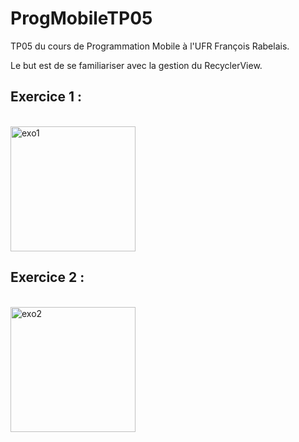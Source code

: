# ProgMobileTP05
TP05 du cours de Programmation Mobile à l'UFR François Rabelais.

Le but est de se familiariser avec la gestion du RecyclerView.

## Exercice 1 :
<br/><img src="https://user-images.githubusercontent.com/58001080/114601245-96438680-9c95-11eb-944a-7be61597679d.gif" alt="exo1" width="200"/>

## Exercice 2 :
<br/><img src="https://user-images.githubusercontent.com/58001080/114601523-e0c50300-9c95-11eb-87e8-c9661863be4d.gif" alt="exo2" width="200"/>
